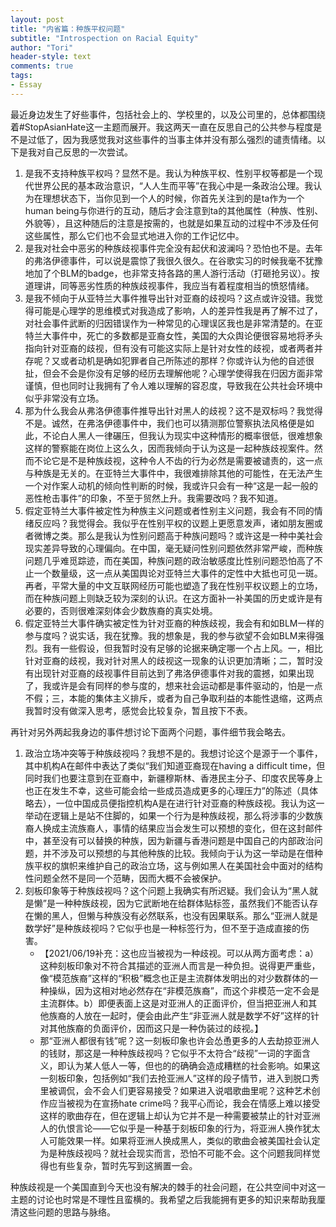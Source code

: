 ```yaml
---
layout: post
title: "内省篇：种族平权问题"
subtitle: "Introspection on Racial Equity"
author: "Tori"
header-style: text
comments: true
tags:
- Essay
---
```


最近身边发生了好些事件，包括社会上的、学校里的，以及公司里的，总体都围绕着#StopAsianHate这一主题而展开。我这两天一直在反思自己的公共参与程度是不是过低了，因为我感觉我对这些事件的当事主体并没有那么强烈的谴责情绪。以下是我对自己反思的一次尝试。

1. 是我不支持种族平权吗？显然不是。我认为种族平权、性别平权等都是一个现代世界公民的基本政治意识，“人人生而平等”在我心中是一条政治公理。我认为在理想状态下，当你见到一个人的时候，你首先关注到的是ta作为一个human being与你进行的互动，随后才会注意到ta的其他属性（种族、性别、外貌等），且这种随后的注意是按需的，也就是如果互动的过程中不涉及任何这些属性，那么它们也不会显式地进入你的工作记忆中。
2. 是我对社会中恶劣的种族歧视事件完全没有起伏和波澜吗？恐怕也不是。去年的弗洛伊德事件，可以说是震惊了我很久很久。在谷歌实习的时候我毫不犹豫地加了个BLM的badge，也非常支持各路的黑人游行活动（打砸抢另议）。按道理讲，同等恶劣性质的种族歧视事件，我应当有着程度相当的愤怒情绪。
3. 是我不倾向于从亚特兰大事件推导出针对亚裔的歧视吗？这点或许没错。我觉得可能是心理学的思维模式对我造成了影响，人的差异性我是再了解不过了，对社会事件武断的归因错误作为一种常见的心理误区我也是非常清楚的。在亚特兰大事件中，死亡的多数都是亚裔女性，美国的大众舆论便很容易地将矛头指向针对亚裔的歧视，但有没有可能这实际上是针对女性的歧视，或者两者并存呢？又或者动机是确如犯罪者自己所陈述的那样？你或许认为他的自述很扯，但会不会是你没有足够的经历去理解他呢？心理学使得我在归因方面非常谨慎，但也同时让我拥有了令人难以理解的容忍度，导致我在公共社会环境中似乎非常没有立场。
4. 那为什么我会从弗洛伊德事件推导出针对黑人的歧视？这不是双标吗？我觉得不是。诚然，在弗洛伊德事件中，我们也可以猜测那位警察执法风格便是如此，不论白人黑人一律碾压，但我认为现实中这种情形的概率很低，很难想象这样的警察能在岗位上这么久，因而我倾向于认为这是一起种族歧视案件。然而不论它是不是种族歧视，这种令人不齿的行为必然是需要被谴责的，这一点与种族是无关的。在亚特兰大事件中，我很难排除其他的可能性，在无法产生一个对作案人动机的倾向性判断的时候，我或许只会有一种“这是一起一般的恶性枪击事件”的印象，不至于贸然上升。我需要改吗？我不知道。
5. 假定亚特兰大事件被定性为种族主义问题或者性别主义问题，我会有不同的情绪反应吗？我觉得会。我似乎在性别平权的议题上更愿意发声，诸如朋友圈或者微博之类。那么是我认为性别问题高于种族问题吗？或许这是一种中美社会现实差异导致的心理偏向。在中国，毫无疑问性别问题依然非常严峻，而种族问题几乎难觅踪迹，而在美国，种族问题的政治敏感度比性别问题恐怕高了不止一个数量级，这一点从美国舆论对亚特兰大事件的定性中大抵也可见一斑。再者，平常大量的中文互联网经历可能也塑造了我在性别平权议题上的立场，而在种族问题上则缺乏较为深刻的认识。在这方面补一补美国的历史或许是有必要的，否则很难深刻体会少数族裔的真实处境。
6. 假定亚特兰大事件确实被定性为针对亚裔的种族歧视，我会有和如BLM一样的参与度吗？说实话，我在犹豫。我的想象是，我的参与欲望不会如BLM来得强烈。我有一些假设，但我暂时没有足够的论据来确定哪一个占上风。一，相比针对亚裔的歧视，我对针对黑人的歧视这一现象的认识更加清晰；二，暂时没有出现针对亚裔的歧视事件目前达到了弗洛伊德事件对我的震撼，如果出现了，我或许是会有同样的参与度的，想来社会运动都是事件驱动的，怕是一点不假；三，本能的集体主义排斥，或者为自己争取利益的本能性退缩，这两点我暂时没有做深入思考，感觉会比较复杂，暂且按下不表。

再针对另外两起我身边的事件想讨论下面两个问题，事件细节我会略去。

1. 政治立场冲突等于种族歧视吗？我想不是的。我想讨论这个是源于一个事件，其中机构A在邮件中表达了类似“我们知道亚裔现在having a difficult time，但同时我们也要注意到在亚裔中，新疆穆斯林、香港民主分子、印度农民等身上也正在发生不幸，这些可能会给一些成员造成更多的心理压力”的陈述（具体略去），一位中国成员便指控机构A是在进行针对亚裔的种族歧视。我认为这一举动在逻辑上是站不住脚的，如果一个行为是种族歧视，那么将涉事的少数族裔人换成主流族裔人，事情的结果应当会发生可以预想的变化，但在这封邮件中，甚至没有可以替换的种族，因为新疆与香港问题是中国自己的内部政治问题，并不涉及可以预想的与其他种族的比较。我倾向于认为这一举动是在借种族平权的旗帜来维护自己的政治立场，这与例如黑人在美国社会中面对的结构性问题全然不是同一个范畴，因而大概不会被保护。
2. 刻板印象等于种族歧视吗？这个问题上我确实有所迟疑。我们会认为“黑人就是懒”是一种种族歧视，因为它武断地在给群体贴标签，虽然我们不能否认存在懒的黑人，但懒与种族没有必然联系，也没有因果联系。那么“亚洲人就是数学好”是种族歧视吗？它似乎也是一种标签行为，但不至于造成直接的伤害。
   - 【2021/06/19补充：这也应当被视为一种歧视。可以从两方面考虑：a）这种刻板印象对不符合其描述的亚洲人而言是一种负担。说得更严重些，像“模范族裔”这样的“积极”概念也正是主流群体发明出的对少数群体的一种操纵，因为这相对地必然存在“非模范族裔”，而这个非模范一定不会是主流群体。b）即便表面上这是对亚洲人的正面评价，但当把亚洲人和其他族裔的人放在一起时，便会由此产生“非亚洲人就是数学不好”这样的针对其他族裔的负面评价，因而这只是一种伪装过的歧视。】
   - 那“亚洲人都很有钱”呢？这一刻板印象也许会怂恿更多的人去劫掠亚洲人的钱财，那这是一种种族歧视吗？它似乎不太符合“歧视”一词的字面含义，即认为某人低人一等，但也的的确确会造成糟糕的社会影响。如果这一刻板印象，包括例如“我们去抢亚洲人”这样的段子情节，进入到脱口秀里被调侃，会不会人们更容易接受？如果进入说唱歌曲里呢？这种艺术创作应当被视为在宣扬hate crime吗？我平心而论，我会在情感上难以接受这样的歌曲存在，但在逻辑上却认为它并不是一种需要被禁止的针对亚洲人的仇恨言论——它似乎是一种基于刻板印象的行为，将亚洲人换作犹太人可能效果一样。如果将亚洲人换成黑人，类似的歌曲会被美国社会认定为是种族歧视吗？就社会现实而言，恐怕不可能不会。这个问题我同样觉得也有些复杂，暂时先写到这搁置一会。

种族歧视是一个美国直到今天也没有解决的棘手的社会问题，在公共空间中对这一主题的讨论也时常是不理性且蛮横的。我希望之后我能拥有更多的知识来帮助我厘清这些问题的思路与脉络。